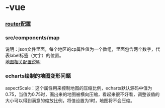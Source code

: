 # -vue
### [router配置](https://www.cnblogs.com/SamWeb/p/6610733.html)

### src/components/map  
说明：json文件里面，每个地区的cp属性值为一个数组，里面包含两个数字，代表label标签（文字）的位置。  
[地图相关配置说明](https://blog.csdn.net/qq_21386275/article/details/79039024)
### echarts绘制的地图变形问题
aspectScale：这个属性用来控制地图的压缩比例，echarts默认源码中值为0.75，当值为0.75时，画出来的地图被横向压缩，看起来很不好看，调整该值的大小可以得到满意的缩放比例，将值设置为1时，地图将不会压缩。
